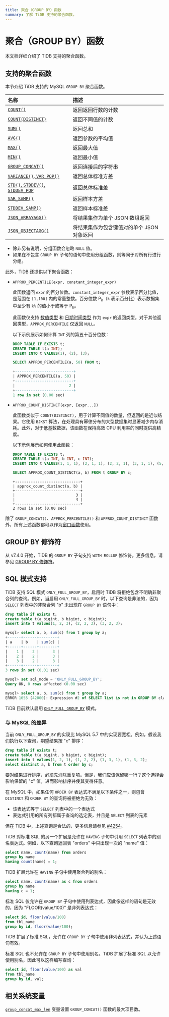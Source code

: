 ```yaml
---
title: 聚合（GROUP BY）函数
summary: 了解 TiDB 支持的聚合函数。
---
```


# 聚合（GROUP BY）函数

本文档详细介绍了 TiDB 支持的聚合函数。

## 支持的聚合函数

本节介绍 TiDB 支持的 MySQL `GROUP BY` 聚合函数。

| 名称                                                                                                           | 描述                                       |
|:---------------------------------------------------------------------------------------------------------------|:--------------------------------------------------|
| [`COUNT()`](https://dev.mysql.com/doc/refman/8.0/en/aggregate-functions.html#function_count)                   | 返回返回行数的计数     |
| [`COUNT(DISTINCT)`](https://dev.mysql.com/doc/refman/8.0/en/aggregate-functions.html#function_count-distinct)  | 返回不同值的计数  |
| [`SUM()`](https://dev.mysql.com/doc/refman/8.0/en/aggregate-functions.html#function_sum)                       | 返回总和                                    |
| [`AVG()`](https://dev.mysql.com/doc/refman/8.0/en/aggregate-functions.html#function_avg)                       | 返回参数的平均值          |
| [`MAX()`](https://dev.mysql.com/doc/refman/8.0/en/aggregate-functions.html#function_max)                       | 返回最大值                          |
| [`MIN()`](https://dev.mysql.com/doc/refman/8.0/en/aggregate-functions.html#function_min)                       | 返回最小值                          |
| [`GROUP_CONCAT()`](https://dev.mysql.com/doc/refman/8.0/en/aggregate-functions.html#function_group-concat)     | 返回连接后的字符串                      |
| [`VARIANCE()`, `VAR_POP()`](https://dev.mysql.com/doc/refman/8.0/en/aggregate-functions.html#function_var-pop) | 返回总体标准方差           |
| [`STD()`, `STDDEV()`, `STDDEV_POP`](https://dev.mysql.com/doc/refman/8.0/en/aggregate-functions.html#function_std) | 返回总体标准差      |
| [`VAR_SAMP()`](https://dev.mysql.com/doc/refman/8.0/en/aggregate-functions.html#function_var-samp)             | 返回样本方差                        |
| [`STDDEV_SAMP()`](https://dev.mysql.com/doc/refman/8.0/en/aggregate-functions.html#function_stddev-samp)       | 返回样本标准差              |
| [`JSON_ARRAYAGG()`](/functions-and-operators/json-functions/json-functions-aggregate.md#json_arrayagg)         | 将结果集作为单个 JSON 数组返回      |
| [`JSON_OBJECTAGG()`](/functions-and-operators/json-functions/json-functions-aggregate.md#json_objectagg)       | 将结果集作为包含键值对的单个 JSON 对象返回 |

- 除非另有说明，分组函数会忽略 `NULL` 值。
- 如果在不包含 `GROUP BY` 子句的语句中使用分组函数，则等同于对所有行进行分组。

此外，TiDB 还提供以下聚合函数：

+ `APPROX_PERCENTILE(expr, constant_integer_expr)`

    此函数返回 `expr` 的百分位数。`constant_integer_expr` 参数表示百分比值，是范围在 `[1,100]` 内的常量整数。百分位数 P<sub>k</sub>（`k` 表示百分比）表示数据集中至少有 `k%` 的值小于或等于 P<sub>k</sub>。

    此函数仅支持 [数值类型](/data-type-numeric.md) 和 [日期时间类型](/data-type-date-and-time.md) 作为 `expr` 的返回类型。对于其他返回类型，`APPROX_PERCENTILE` 仅返回 `NULL`。

    以下示例展示如何计算 `INT` 列的第五十百分位数：

    ```sql
    DROP TABLE IF EXISTS t;
    CREATE TABLE t(a INT);
    INSERT INTO t VALUES(1), (2), (3);
    ```

    ```sql
    SELECT APPROX_PERCENTILE(a, 50) FROM t;
    ```

    ```sql
    +--------------------------+
    | APPROX_PERCENTILE(a, 50) |
    +--------------------------+
    |                        2 |
    +--------------------------+
    1 row in set (0.00 sec)
    ```

+ `APPROX_COUNT_DISTINCT(expr, [expr...])`

    此函数类似于 `COUNT(DISTINCT)`，用于计算不同值的数量，但返回的是近似结果。它使用 `BJKST` 算法，在处理具有幂律分布的大型数据集时显著减少内存消耗。此外，对于低基数数据，该函数在保持高效 CPU 利用率的同时提供高精度。

    以下示例展示如何使用此函数：

    ```sql
    DROP TABLE IF EXISTS t;
    CREATE TABLE t(a INT, b INT, c INT);
    INSERT INTO t VALUES(1, 1, 1), (2, 1, 1), (2, 2, 1), (3, 1, 1), (5, 1, 2), (5, 1, 2), (6, 1, 2), (7, 1, 2);
    ```

    ```sql
    SELECT APPROX_COUNT_DISTINCT(a, b) FROM t GROUP BY c;
    ```

    ```
    +-----------------------------+
    | approx_count_distinct(a, b) |
    +-----------------------------+
    |                           3 |
    |                           4 |
    +-----------------------------+
    2 rows in set (0.00 sec)
    ```

除了 `GROUP_CONCAT()`、`APPROX_PERCENTILE()` 和 `APPROX_COUNT_DISTINCT` 函数外，所有上述函数都可以作为[窗口函数](/functions-and-operators/window-functions.md)使用。

## GROUP BY 修饰符

从 v7.4.0 开始，TiDB 的 `GROUP BY` 子句支持 `WITH ROLLUP` 修饰符。更多信息，请参见 [GROUP BY 修饰符](/functions-and-operators/group-by-modifier.md)。

## SQL 模式支持

TiDB 支持 SQL 模式 `ONLY_FULL_GROUP_BY`，启用时 TiDB 将拒绝包含不明确非聚合列的查询。例如，当启用 `ONLY_FULL_GROUP_BY` 时，以下查询是非法的，因为 `SELECT` 列表中的非聚合列 "b" 未出现在 `GROUP BY` 语句中：

```sql
drop table if exists t;
create table t(a bigint, b bigint, c bigint);
insert into t values(1, 2, 3), (2, 2, 3), (3, 2, 3);

mysql> select a, b, sum(c) from t group by a;
+------+------+--------+
| a    | b    | sum(c) |
+------+------+--------+
|    1 |    2 |      3 |
|    2 |    2 |      3 |
|    3 |    2 |      3 |
+------+------+--------+
3 rows in set (0.01 sec)

mysql> set sql_mode = 'ONLY_FULL_GROUP_BY';
Query OK, 0 rows affected (0.00 sec)

mysql> select a, b, sum(c) from t group by a;
ERROR 1055 (42000): Expression #2 of SELECT list is not in GROUP BY clause and contains nonaggregated column 'b' which is not functionally dependent on columns in GROUP BY clause; this is incompatible with sql_mode=only_full_group_by
```

TiDB 目前默认启用 [`ONLY_FULL_GROUP_BY`](/mysql-compatibility.md#default-differences) 模式。

### 与 MySQL 的差异

当前 `ONLY_FULL_GROUP_BY` 的实现比 MySQL 5.7 中的实现要宽松。例如，假设我们执行以下查询，期望结果按 "c" 排序：

```sql
drop table if exists t;
create table t(a bigint, b bigint, c bigint);
insert into t values(1, 2, 1), (1, 2, 2), (1, 3, 1), (1, 3, 2);
select distinct a, b from t order by c;
```

要对结果进行排序，必须先消除重复项。但是，我们应该保留哪一行？这个选择会影响保留的 "c" 值，进而影响排序并使其变得任意。

在 MySQL 中，如果任何 `ORDER BY` 表达式不满足以下条件之一，则包含 `DISTINCT` 和 `ORDER BY` 的查询将被拒绝为无效：

- 该表达式等于 `SELECT` 列表中的一个表达式
- 表达式引用的所有列都属于查询的选定表，并且是 `SELECT` 列表的元素

但在 TiDB 中，上述查询是合法的，更多信息请参见 [#4254](https://github.com/pingcap/tidb/issues/4254)。

TiDB 对标准 SQL 的另一个扩展是允许在 `HAVING` 子句中引用 `SELECT` 列表中的别名表达式。例如，以下查询返回表 "orders" 中只出现一次的 "name" 值：

```sql
select name, count(name) from orders
group by name
having count(name) = 1;
```

TiDB 扩展允许在 `HAVING` 子句中使用聚合列的别名：

```sql
select name, count(name) as c from orders
group by name
having c = 1;
```

标准 SQL 仅允许在 `GROUP BY` 子句中使用列表达式，因此像这样的语句是无效的，因为 "FLOOR(value/100)" 是非列表达式：

```sql
select id, floor(value/100)
from tbl_name
group by id, floor(value/100);
```

TiDB 扩展了标准 SQL，允许在 `GROUP BY` 子句中使用非列表达式，并认为上述语句有效。

标准 SQL 也不允许在 `GROUP BY` 子句中使用别名。TiDB 扩展了标准 SQL 以允许使用别名，因此可以这样编写查询：

```sql
select id, floor(value/100) as val
from tbl_name
group by id, val;
```

## 相关系统变量

[`group_concat_max_len`](/system-variables.md#group_concat_max_len) 变量设置 `GROUP_CONCAT()` 函数的最大项目数。
